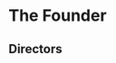 <!-- TITLE: Our Glorious Leadership -->
<!-- SUBTITLE: A quick summary of Our Glorious Leadership -->

# The Founder
## Directors